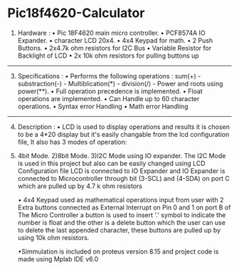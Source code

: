 # Pic18f4620-Calculator
1) Hardware :
   • Pic 18F4620 main micro controller.
   • PCF8574A IO Expander.
   • character LCD 20x4.
   • 4x4 Keypad for math.
   • 2 Push Buttons.
   • 2x4.7k ohm resistors for I2C Bus
   • Variable Resistor for Backlight of LCD
   • 2x 10k ohm resistors for pulling buttons up
---------------------------------------------------------------------------------------------------
3) Specifications :
   • Performs the following operations :
     sum(+) - substraction(-) - Multiblication(*) - division(/) - Power and roots using power(**).
   • Full operation precedence is implemented.
   • Float operations are implemented.
   • Can Handle up to 60 character operations.
   • Syntax error Handling
   • Math error Handling
---------------------------------------------------------------------------------------------------
4) Description :
   • LCD is used to display operations and results it is chosen to be a 4*20 display but it's easily changable from the lcd configuration file, It also has 3 modes of operation:
1) 4bit Mode.                    2)8bit Mode.                  3)I2C Mode using IO expander.
The I2C Mode is used in this project but also can be easily changed using LCD Configuration file
LCD is connected to IO Expander and IO Expander is connected to Microcontroller through bit (3-SCL)
and (4-SDA) on port C which are pulled up by 4.7 k ohm resistors

   • 4x4 Keypad used as mathematical operations input from user with 2 Extra buttons connected as External Interrupt on Pin 0 and 1 on port B of The Micro Controller a button is used to insert '.' symbol to indicate the number is float and the other is a delete button which the user can use to delete the last appended character, these buttons are pulled up by using 10k ohm resistors.

   •Simmulation is included on proteus version 8.15 and project code is made using Mplab IDE v6.0
